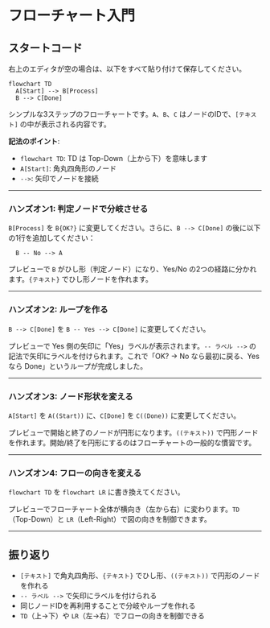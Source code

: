 # フローチャート入門

## スタートコード
右上のエディタが空の場合は、以下をすべて貼り付けて保存してください。

```mermaid
flowchart TD
  A[Start] --> B[Process]
  B --> C[Done]
```

シンプルな3ステップのフローチャートです。`A`、`B`、`C` はノードのIDで、`[テキスト]` の中が表示される内容です。

**記法のポイント**:
- `flowchart TD`: TD は Top-Down（上から下）を意味します
- `A[Start]`: 角丸四角形のノード
- `-->`: 矢印でノードを接続

---

### ハンズオン1: 判定ノードで分岐させる

`B[Process]` を `B{OK?}` に変更してください。さらに、`B --> C[Done]` の後に以下の1行を追加してください：
```mermaid
  B -- No --> A
```

プレビューで `B` がひし形（判定ノード）になり、Yes/No の2つの経路に分かれます。`{テキスト}` でひし形ノードを作れます。

---

### ハンズオン2: ループを作る

`B --> C[Done]` を `B -- Yes --> C[Done]` に変更してください。

プレビューで Yes 側の矢印に「Yes」ラベルが表示されます。`-- ラベル -->` の記法で矢印にラベルを付けられます。これで「OK? → No なら最初に戻る、Yes なら Done」というループが完成しました。

---

### ハンズオン3: ノード形状を変える

`A[Start]` を `A((Start))` に、`C[Done]` を `C((Done))` に変更してください。

プレビューで開始と終了のノードが円形になります。`((テキスト))` で円形ノードを作れます。開始/終了を円形にするのはフローチャートの一般的な慣習です。

---

### ハンズオン4: フローの向きを変える

`flowchart TD` を `flowchart LR` に書き換えてください。

プレビューでフローチャート全体が横向き（左から右）に変わります。`TD`（Top-Down）と `LR`（Left-Right）で図の向きを制御できます。

---

## 振り返り
- `[テキスト]` で角丸四角形、`{テキスト}` でひし形、`((テキスト))` で円形のノードを作れる
- `-- ラベル -->` で矢印にラベルを付けられる
- 同じノードIDを再利用することで分岐やループを作れる
- `TD`（上→下）や `LR`（左→右）でフローの向きを制御できる
